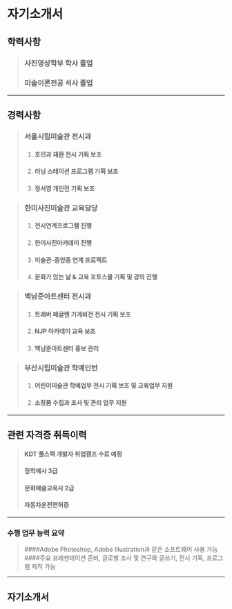 # 자기소개서

## 학력사항
>### 사진영상학부 학사 졸업
>### 미술이론전공 석사 졸업
---

## 경력사항
>### 서울시립미술관 전시과
>1. #### 호민과 재환 전시 기획 보조
>2. #### 러닝 스테이션 프로그램 기획 보조
>3. #### 정서영 개인전 기획 보조

>### 한미사진미술관 교육담당
>1. #### 전시연계프로그램 진행
>2. #### 한미사진아카데미 진행
>3. #### 미술관-중앙중 연계 프로젝트
>4. #### 문화가 있는 날 & 교육 포토스쿨 기획 및 강의 진행

>### 백남준아트센터 전시과
>1. #### 트레버 페글렌 기게비전 전시 기획 보조
>2. #### NJP 아카데미 교육 보조
>3. #### 백남준아트센터 홍보 관리

>### 부산시립미술관 학예인턴
>1. #### 어린이미술관 학예업무 전시 기획 보조 및 교육업무 지원
>2. #### 소장품 수집과 조사 및 관리 업무 지원
---

## 관련 자격증 취득이력 
>#### KDT 풀스택 개발자 취업캠프 수료 예정
>#### 정학예사 3급
>#### 문화예술교욱사 2급
>#### 자동차운전면허증

---
### 수행 업무 능력 요약
>####Adobe Photoshop, Adobe Illustration과 같은 소프트웨어 사용 가능
>####주요 프레젠테이션 준비, 글로벌 조사 및 연구와 글쓰기, 전시 기획, 프로그램 제작 가능

---
## 자기소개서
